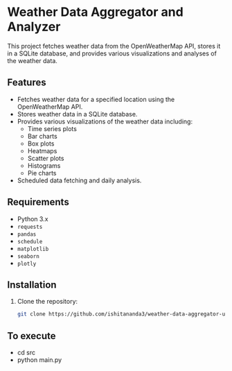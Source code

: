 # Weather Data Aggregator and Analyzer

This project fetches weather data from the OpenWeatherMap API, stores it in a SQLite database, and provides various visualizations and analyses of the weather data.

## Features
- Fetches weather data for a specified location using the OpenWeatherMap API.
- Stores weather data in a SQLite database.
- Provides various visualizations of the weather data including:
  - Time series plots
  - Bar charts
  - Box plots
  - Heatmaps
  - Scatter plots
  - Histograms
  - Pie charts
- Scheduled data fetching and daily analysis.

## Requirements
- Python 3.x
- `requests`
- `pandas`
- `schedule`
- `matplotlib`
- `seaborn`
- `plotly`

## Installation
1. Clone the repository:
   ```sh
   git clone https://github.com/ishitananda3/weather-data-aggregator-using-python.git

## To execute
- cd src
- python main.py